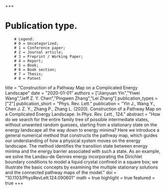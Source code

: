 +++
# Publication type.
        # Legend: 
        # 0 = Uncategorized; 
        # 1 = Conference paper; 
        # 2 = Journal article;
        # 3 = Preprint / Working Paper; 
        # 4 = Report; 
        # 5 = Book; 
        # 6 = Book section;
        # 7 = Thesis; 
        # 8 = Patent
title = "Construction of a Pathway Map on a Complicated Energy Landscape"
date = "2020-01-01"
authors = ["Jianyuan Yin","Yiwei Wang","Jeff Z. Y. Chen","Pingwen Zhang","Lei Zhang"]
publication_types = ["2"]
publication_short = "Phys. Rev. Lett."
publication = "Yin J., Wang Y., Chen J. Z. Y., Zhang P., Zhang L. (2020). Construction of a Pathway Map on a Complicated Energy Landscape. In _Phys. Rev. Lett._, 124."
abstract = "How do we search for the entire family tree of possible intermediate states, without unwanted random guesses, starting from a stationary state on the energy landscape all the way down to energy minima? Here we introduce a general numerical method that constructs the pathway map, which guides our understanding of how a physical system moves on the energy landscape. The method identifies the transition state between energy minima and the energy barrier associated with such a state. As an example, we solve the Landau–de Gennes energy incorporating the Dirichlet boundary conditions to model a liquid crystal confined in a square box; we illustrate the basic concepts by examining the multiple stationary solutions and the connected pathway maps of the model."
doi = "10.1103/PhysRevLett.124.090601"
math = true
highlight = true
featured = true
+++